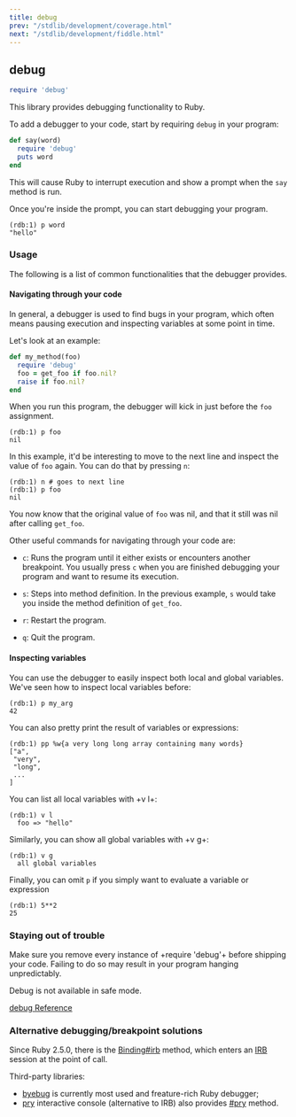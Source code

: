 ```yaml
---
title: debug
prev: "/stdlib/development/coverage.html"
next: "/stdlib/development/fiddle.html"
---
```


## debug[](#debug)




```ruby
require 'debug'
```

This library provides debugging functionality to Ruby.

To add a debugger to your code, start by requiring `debug` in your
program:


```ruby
def say(word)
  require 'debug'
  puts word
end
```

This will cause Ruby to interrupt execution and show a prompt when the
`say` method is run.

Once you're inside the prompt, you can start debugging your program.


```
(rdb:1) p word
"hello"
```

### Usage[](#usage)

The following is a list of common functionalities that the debugger
provides.

#### Navigating through your code[](#navigating-through-your-code)

In general, a debugger is used to find bugs in your program, which often
means pausing execution and inspecting variables at some point in time.

Let's look at an example:


```ruby
def my_method(foo)
  require 'debug'
  foo = get_foo if foo.nil?
  raise if foo.nil?
end
```

When you run this program, the debugger will kick in just before the
`foo` assignment.


```
(rdb:1) p foo
nil
```

In this example, it'd be interesting to move to the next line and
inspect the value of `foo` again. You can do that by pressing `n`: 

```
(rdb:1) n # goes to next line
(rdb:1) p foo
nil
```

You now know that the original value of `foo` was nil, and that it still
was nil after calling `get_foo`.

Other useful commands for navigating through your code are:

* `c`: Runs the program until it either exists or encounters another
  breakpoint. You usually press `c` when you are finished debugging your
  program and want to resume its execution.

* `s`: Steps into method definition. In the previous example, `s` would
  take you inside the method definition of `get_foo`.

* `r`: Restart the program.
* `q`: Quit the program.

#### Inspecting variables[](#inspecting-variables)

You can use the debugger to easily inspect both local and global
variables. We've seen how to inspect local variables before:


```
(rdb:1) p my_arg
42
```

You can also pretty print the result of variables or expressions:


```
(rdb:1) pp %w{a very long long array containing many words}
["a",
 "very",
 "long",
 ...
]
```

You can list all local variables with +v l+:


```
(rdb:1) v l
  foo => "hello"
```

Similarly, you can show all global variables with +v g+:


```
(rdb:1) v g
  all global variables
```

Finally, you can omit `p` if you simply want to evaluate a variable or
expression


```
(rdb:1) 5**2
25
```

### Staying out of trouble[](#staying-out-of-trouble)

Make sure you remove every instance of +require 'debug'+ before shipping
your code. Failing to do so may result in your program hanging
unpredictably.

Debug is not available in safe mode.

<a
href='https://ruby-doc.org/stdlib-2.6/libdoc/debug/rdoc/DEBUGGER__.html'
class='ruby-doc remote' target='_blank'>debug Reference</a>



### Alternative debugging/breakpoint solutions[](#alternative-debuggingbreakpoint-solutions)

Since Ruby 2.5.0, there is the <a
href='https://ruby-doc.org/core-2.6.0/Binding.html#method-i-irb'
class='ruby-doc remote' target='_blank'>Binding#irb</a> method, which
enters an [IRB](../../intro/irb.md) session at the point of call.

Third-party libraries:

* <a href='https://github.com/deivid-rodriguez/byebug' class='remote'
  target='_blank'>byebug</a> is currently most used and freature-rich
  Ruby debugger;
* <a href='https://github.com/pry/pry' class='remote'
  target='_blank'>pry</a> interactive console (alternative to IRB) also
  provides <a
  href='http://www.rubydoc.info/github/pry/pry/master/Object#pry-instance_method'
  class='remote' target='_blank'>#pry</a> method.

